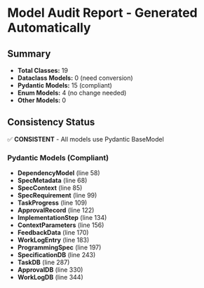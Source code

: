 # Model Audit Report - Generated Automatically

## Summary
- **Total Classes:** 19
- **Dataclass Models:** 0 (need conversion)
- **Pydantic Models:** 15 (compliant)
- **Enum Models:** 4 (no change needed)
- **Other Models:** 0

## Consistency Status
✅ **CONSISTENT** - All models use Pydantic BaseModel

### Pydantic Models (Compliant)
- **DependencyModel** (line 58)
- **SpecMetadata** (line 68)
- **SpecContext** (line 85)
- **SpecRequirement** (line 99)
- **TaskProgress** (line 109)
- **ApprovalRecord** (line 122)
- **ImplementationStep** (line 134)
- **ContextParameters** (line 156)
- **FeedbackData** (line 170)
- **WorkLogEntry** (line 183)
- **ProgrammingSpec** (line 197)
- **SpecificationDB** (line 243)
- **TaskDB** (line 287)
- **ApprovalDB** (line 330)
- **WorkLogDB** (line 344)
